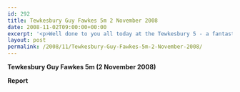 ```yaml
---
id: 292
title: Tewkesbury Guy Fawkes 5m 2 November 2008
date: 2008-11-02T09:00:00+00:00
excerpt: '<p>Well done to you all today at the Tewkesbury 5 - a fantastic turn out! 19 runners competed for the club! Brendan Ward, Club Chairman Tewkesbury 5m 2 November Photos Report Results</p>'
layout: post
permalink: /2008/11/Tewkesbury-Guy-Fawkes-5m-2-November-2008/
---
```

**Tewkesbury Guy Fawkes 5m (2 November 2008)**

**<a name="report"></a>Report**